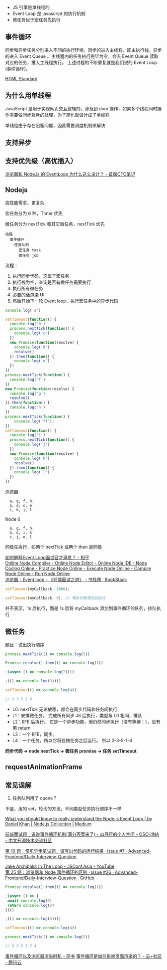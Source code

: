   - JS 引擎是单线程的
  - Event Loop 是 javascript 的执行机制
  - 微任务优于宏任务先执行

## 事件循环

同步和异步任务分别进入不同的执行环境，同步的进入主线程，即主执行栈，异步的进入 Event Queue 。主线程内的任务执行完毕为空，会去 Event Queue 读取对应的任务，推入主线程执行。 上述过程的不断重复就是我们说的 Event Loop (事件循环)。

[HTML Standard](https://html.spec.whatwg.org/multipage/webappapis.html#event-loops)

## 为什么用单线程

JavaScript 是用于实现网页交互逻辑的，涉及到 dom 操作，如果多个线程同时操作需要做同步互斥的处理，为了简化就设计成了单线程

单线程由于存在阻塞问题，因此需要调度机制来解决

## 支持异步

## 支持优先级（高优插入）

[浏览器和 Node.js 的 EventLoop 为什么这么设计？ - 首席CTO笔记](https://www.shouxicto.com/article/3012.html)

## Nodejs

高性能需求，更复杂

宏任务分为 6 种，Timer 优先

微任务分为 nextTick 和其它微任务，nextTick 优先

```
线程
  事件循环
    任务队列
      宏任务 task
      微任务 job
``` 

流程：
1. 执行同步代码，这属于宏任务
2. 执行栈为空，查询是否有微任务需要执行
3. 执行所有微任务
4. 必要的话渲染 UI
5. 然后开始下一轮 Event loop，执行宏任务中的异步代码


```js
console.log('a')

setTimeout(function() {
  console.log('b')
  process.nextTick(function() {
    console.log('c')
  })
  new Promise(function(resolve) {
    console.log('d')
    resolve()
  }).then(function() {
    console.log('e')
  })
})
process.nextTick(function() {
  console.log('f')
})
new Promise(function(resolve) {
  console.log('g')
  resolve()
}).then(function() {
  console.log('h')
})
process.nextTick(function() {
    console.log('ff');
})
setTimeout(function() {
  console.log('i')
  process.nextTick(function() {
    console.log('j')
  })
  new Promise(function(resolve) {
    console.log('k')
    resolve()
  }).then(function() {
    console.log('l')
  })
})
```

浏览器 
```
  a, g, f, h,
  b, d, c, e
  i, k, j, l
```
Node 6
```
  a, g, f, h,
  b, d, i, k
  c, j, e, l
```
同级先执行，如两个 nextTick 或两个 then 是同级

[如何解释Event Loop面试官才满意？ - 知乎](https://zhuanlan.zhihu.com/p/72507900)  
[Online Node Compiler - Online Node Editor - Online Node IDE - Node Coding Online - Practice Node Online - Execute Node Online - Compile Node Online - Run Node Online](https://www.tutorialspoint.com/execute_nodejs_online.php)  
[浏览器 - Event loop - 《前端面试之道》 - 书栈网 · BookStack](https://www.bookstack.cn/read/CS-Interview-Knowledge-Map/spilt.3.Browser-browser-ch.md)

```js
setTimeout(myCallback, 1000);

setTimeout(myCallback, 0); // 等执行栈清空后执行
```
并不表示，1s 后执行，而是 1s 后将 myCallback 添加到事件循环的队列，排队执行


## 微任务

题目：说出执行顺序
```js
process.nextTick(() => console.log(5))

Promise.resolve().then(() => console.log(1))

;(async () => console.log(2))()

;(() => console.log(3))()

setTimeout(() => console.log(4))

// 2 3 5 1 4
```

- L0: nextTick 无论放哪，都会在同步代码和任务间执行
- L1：安排微任务。 完成所有同步 JS 后执行，类型与 L0 相同，排队
- L2：IIFE 后执行。 它是一个异步功能，但仍然同步执行（没有等待！），没有用 return
- L3：一个 IIFE，同步。
- L4：一个任务，所以它将在微任务之后运行。 所以 2-3-5-1-4

**同步代码 -> node nextTick -> 微任务 promise -> 任务 setTimeout**

## requestAnimationFrame

## 常见误解
1. 任务队列用了 quene？

不是，用的 set，轮询的方法，不同类型任务执行顺序不一样

[What you should know to really understand the Node.js Event Loop | by Daniel Khan | Node.js Collection | Medium](https://medium.com/the-node-js-collection/what-you-should-know-to-really-understand-the-node-js-event-loop-and-its-metrics-c4907b19da4c)

[前端面试题：说说事件循环机制(满分答案来了) - 山月行的个人空间 - OSCHINA - 中文开源技术交流社区](https://my.oschina.net/u/4592353/blog/4434384)

[第 10 题：常见异步笔试题，请写出代码的运行结果 · Issue #7 · Advanced-Frontend/Daily-Interview-Question](https://github.com/Advanced-Frontend/Daily-Interview-Question/issues/7)

[Jake Archibald: In The Loop - JSConf.Asia - YouTube](https://www.youtube.com/watch?v=cCOL7MC4Pl0&t=1521s)  
[第 25 题：浏览器和 Node 事件循环的区别 · Issue #26 · Advanced-Frontend/Daily-Interview-Question · GitHub](https://github.com/Advanced-Frontend/Daily-Interview-Question/issues/26)



```js
Promise.resolve().then(() => console.log(1))

;(async () => {
 await console.log(6)
 return console.log(2)
})()

;(() => console.log(3))()

setTimeout(() => console.log(4))

process.nextTick(() => console.log(5))

// 6 3 5 1 2 4
```

[事件循环以及浏览器渲染时机 - 简书](https://www.jianshu.com/p/af302f8c388f)
[事件循环是如何影响页面渲染的？ - 云+社区 - 腾讯云](https://cloud.tencent.com/developer/article/1843653)
